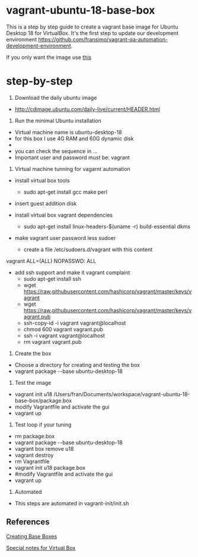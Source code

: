 # vagrant-ubuntu-18-base-box

This is a step by step guide to create a vagrant base image for Ubuntu Desktop 18 for VirtualBox.
It's the first step to update our development environment https://github.com/fransimo/vagrant-qa-automation-development-environment.

If you only want the image use [this](ready-to-use/README.md) 

# step-by-step
1. Download the daily ubuntu image
- http://cdimage.ubuntu.com/daily-live/current/HEADER.html

1. Run the minimal Ubuntu installation
- Virtual machine name is ubuntu-desktop-18 
- for this box I use 4G RAM and 60G dynamic disk
- 
- you can check the sequence in ...
- Important
	user and password must be: vagrant

1. Virtual machine tunning for vagarnt automation
- install virtual box tools
  - sudo apt-get install gcc make perl

- insert guest addition disk

- install virtual box vagrant dependencies
  - sudo apt-get install linux-headers-$(uname -r) build-essential dkms

- make vagrant user password less sudoer
  - create a file /etc/sudoers.d/vagrant with this content

vagrant ALL=(ALL) NOPASSWD: ALL

- add ssh support and make it vagrant complaint
  - sudo apt-get install ssh
  - wget https://raw.githubusercontent.com/hashicorp/vagrant/master/keys/vagrant
  - wget https://raw.githubusercontent.com/hashicorp/vagrant/master/keys/vagrant.pub
  - ssh-copy-id -i vagrant vagrant@localhost
  - chmod 600 vagrant vagrant.pub 
  - ssh -i vagrant vagrant@localhost
  - rm vagrant vagrant.pub 

1. Create the box
- Choose a directory for creating and testing the box
- vagrant package --base ubuntu-desktop-18 

1. Test the image
- vagrant init u18 /Users/fran/Documents/workspace/vagrant-ubuntu-18-base-box/package.box
- modify Vagrantfile and activate the gui
- vagrant up

1. Test loop if your tuning
- rm package.box
- vagrant package --base ubuntu-desktop-18 
- vagrant box remove u18
- vagrant destroy
- rm Vagrantfile
- vagrant init u18 package.box
- #modify Vagrantfile and activate the gui
- vagrant up

1. Automated
- This steps are automated in vagrant-init/init.sh

## References
[Creating Base Boxes](https://www.vagrantup.com/docs/boxes/base.html)

[Special notes for Virtual Box](https://www.vagrantup.com/docs/virtualbox/boxes.html)